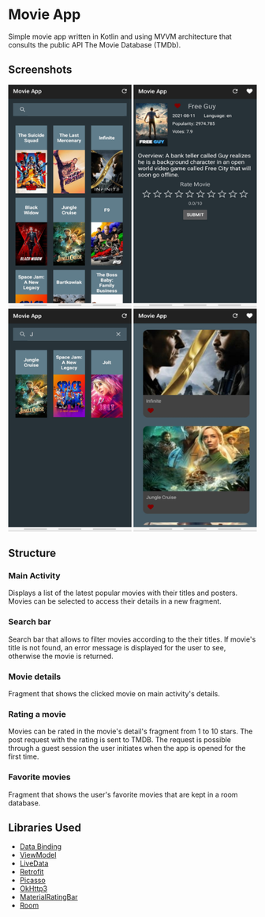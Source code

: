 # Movie App
Simple movie app written in Kotlin and using MVVM architecture that consults the public API The Movie Database (TMDb).

## Screenshots
<p float="left">
<img src="https://github.com/micaelagimenez/KotlinMovieApp/blob/main/screenshots/RecyclerView.jpg" width="250" height="450">
<img src="https://github.com/micaelagimenez/KotlinMovieApp/blob/main/screenshots/Detail.jpg" width="250" height="450"><br>
<img src="https://github.com/micaelagimenez/KotlinMovieApp/blob/main/screenshots/Search.jpg" width="250" height="450">
<img src="https://github.com/micaelagimenez/KotlinMovieApp/blob/main/screenshots/Favorites.jpg" width="250" height="450">
</p>

## Structure
### Main Activity
Displays a list of the latest popular movies with their titles and posters. Movies can be selected to access their details in a new fragment.
### Search bar
Search bar that allows to filter movies according to the their titles. If movie's title is not found, an error message is displayed for the user to see, otherwise the movie is returned.
### Movie details
Fragment that shows the clicked movie on main activity's details.
### Rating a movie
Movies can be rated in the movie's detail's fragment from 1 to 10 stars. The post request with the rating is sent to TMDB. The request is possible through a guest session the user initiates when the app is opened for the first time.
### Favorite movies
Fragment that shows the user's favorite movies that are kept in a room database.

 ## Libraries Used
 <ul>
 <li> <a href="https://developer.android.com/topic/libraries/data-binding/">Data Binding</a> </li>
 <li> <a href="https://developer.android.com/topic/libraries/architecture/viewmodel">ViewModel</a> </li>
 <li> <a href="https://developer.android.com/topic/libraries/architecture/livedata">LiveData</a> </li>
 <li> <a href="http://square.github.io/retrofit/">Retrofit</a> </li>
 <li> <a href="http://square.github.io/picasso/">Picasso</a> </li>
 <li> <a href="http://square.github.io/okhttp/">OkHttp3</a> </li>
 <li> <a href="https://github.com/zhanghai/MaterialRatingBar">MaterialRatingBar</a> </li>
  <li> <a href="https://developer.android.com/training/data-storage/room">Room</a> </li>
 </ul>
